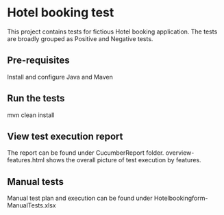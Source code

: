 # Hotel booking test
This project contains tests for fictious Hotel booking application. The tests are broadly grouped as Positive and Negative tests. 

## Pre-requisites
Install and configure Java and Maven

## Run the tests
mvn clean install

## View test execution report
The report can be found under CucumberReport folder. overview-features.html shows the overall picture of test execution by features. 

## Manual tests
Manual test plan and execution can be found under Hotelbookingform-ManualTests.xlsx
